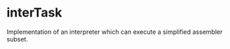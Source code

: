 interTask
=========

Implementation of an interpreter which can execute a simplified assembler subset.
